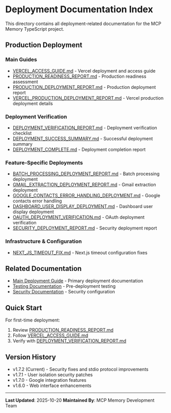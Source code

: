 # Deployment Documentation Index

This directory contains all deployment-related documentation for the MCP Memory TypeScript project.

## Production Deployment

### Main Guides
- [VERCEL_ACCESS_GUIDE.md](./VERCEL_ACCESS_GUIDE.md) - Vercel deployment and access guide
- [PRODUCTION_READINESS_REPORT.md](./PRODUCTION_READINESS_REPORT.md) - Production readiness assessment
- [PRODUCTION_DEPLOYMENT_REPORT.md](./PRODUCTION_DEPLOYMENT_REPORT.md) - Production deployment report
- [VERCEL_PRODUCTION_DEPLOYMENT_REPORT.md](./VERCEL_PRODUCTION_DEPLOYMENT_REPORT.md) - Vercel production deployment details

### Deployment Verification
- [DEPLOYMENT_VERIFICATION_REPORT.md](./DEPLOYMENT_VERIFICATION_REPORT.md) - Deployment verification checklist
- [DEPLOYMENT_SUCCESS_SUMMARY.md](./DEPLOYMENT_SUCCESS_SUMMARY.md) - Successful deployment summary
- [DEPLOYMENT_COMPLETE.md](./DEPLOYMENT_COMPLETE.md) - Deployment completion report

### Feature-Specific Deployments
- [BATCH_PROCESSING_DEPLOYMENT_REPORT.md](./BATCH_PROCESSING_DEPLOYMENT_REPORT.md) - Batch processing deployment
- [GMAIL_EXTRACTION_DEPLOYMENT_REPORT.md](./GMAIL_EXTRACTION_DEPLOYMENT_REPORT.md) - Gmail extraction deployment
- [GOOGLE_CONTACTS_ERROR_HANDLING_DEPLOYMENT.md](./GOOGLE_CONTACTS_ERROR_HANDLING_DEPLOYMENT.md) - Google contacts error handling
- [DASHBOARD_USER_DISPLAY_DEPLOYMENT.md](./DASHBOARD_USER_DISPLAY_DEPLOYMENT.md) - Dashboard user display deployment
- [OAUTH_DEPLOYMENT_VERIFICATION.md](./OAUTH_DEPLOYMENT_VERIFICATION.md) - OAuth deployment verification
- [SECURITY_DEPLOYMENT_REPORT.md](./SECURITY_DEPLOYMENT_REPORT.md) - Security deployment report

### Infrastructure & Configuration
- [NEXT_JS_TIMEOUT_FIX.md](./NEXT_JS_TIMEOUT_FIX.md) - Next.js timeout configuration fixes

## Related Documentation

- [Main Deployment Guide](../../DEPLOYMENT.md) - Primary deployment documentation
- [Testing Documentation](../testing/INDEX.md) - Pre-deployment testing
- [Security Documentation](../security/README.md) - Security configuration

## Quick Start

For first-time deployment:
1. Review [PRODUCTION_READINESS_REPORT.md](./PRODUCTION_READINESS_REPORT.md)
2. Follow [VERCEL_ACCESS_GUIDE.md](./VERCEL_ACCESS_GUIDE.md)
3. Verify with [DEPLOYMENT_VERIFICATION_REPORT.md](./DEPLOYMENT_VERIFICATION_REPORT.md)

## Version History

- v1.7.2 (Current) - Security fixes and stdio protocol improvements
- v1.7.1 - User isolation security patches
- v1.7.0 - Google integration features
- v1.6.0 - Web interface enhancements

---

**Last Updated**: 2025-10-20
**Maintained By**: MCP Memory Development Team
